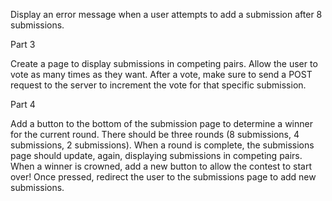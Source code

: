 Display an error message when a user attempts to add a submission after 8 submissions.

Part 3

Create a page to display submissions in competing pairs.
Allow the user to vote as many times as they want. After a vote, make sure to send a POST request to the server to increment the vote for that specific submission.

Part 4

Add a button to the bottom of the submission page to determine a winner for the current round. There should be three rounds (8 submissions, 4 submissions, 2 submissions).
When a round is complete, the submissions page should update, again, displaying submissions in competing pairs.
When a winner is crowned, add a new button to allow the contest to start over! Once pressed, redirect the user to the submissions page to add new submissions.
